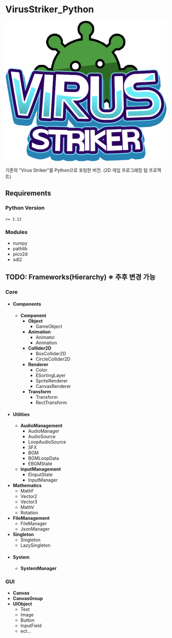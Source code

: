 # VirusStriker_Python
![Virus Striker](./Resources/Sprites/GUI/Sprite_Logo.png)


기존의 "Virus Striker"를 Python으로 포팅한 버전. (2D 게임 프로그래밍 텀 프로젝트)

## Requirements
### Python Version
`>= 3.12`
### Modules
* numpy
* pathlib
* pico2d
* sdl2
## TODO: Frameworks(Hierarchy) ※ 추후 변경 가능
### Core
  - #### Components
    - **Component**
      - **Object**
        - GameObject 
      - **Animation**
        - Animator
        - Animation
      - **Collider2D**
        - BoxCollider2D
        - CircleCollider2D
      - **Renderer**
        - Color
        - ESortingLayer
        - SpriteRenderer
        - CanvasRenderer 
      - **Transform**
        - Transform
        - RectTransform
  - #### Utilities
    - **AudioManagement**
      - AudioManager
      - AudioSource
      - LoopAudioSource 
      - SFX
      - BGM
      - BGMLoopData
      - EBGMState
    - **InputManagement**
      - EInputState 
      - InputManager
   - **Mathematics**
      - MathF
      - Vector2
      - Vector3
      - MathV
      - Rotation   
   - **FileManagement**
      - FileManager
      - JsonManager 
   - **Singleton** 
     - Singleton
     - LazySingleton
  - #### System
    - **SystemManager**
### GUI
- **Canvas**
- **CanvasGroup**
- **UIObject**
  - Text
  - Image
  - Button
  - InputField
  - ect...   

